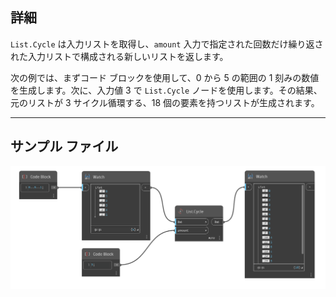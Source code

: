 ## 詳細
`List.Cycle` は入力リストを取得し、`amount` 入力で指定された回数だけ繰り返された入力リストで構成される新しいリストを返します。

次の例では、まずコード ブロックを使用して、0 から 5 の範囲の 1 刻みの数値を生成します。次に、入力値 3 で `List.Cycle` ノードを使用します。その結果、元のリストが 3 サイクル循環する、18 個の要素を持つリストが生成されます。
___
## サンプル ファイル

![List.Cycle](./DSCore.List.Cycle_img.jpg)
